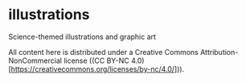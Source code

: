 # illustrations
Science-themed illustrations and graphic art

All content here is distributed under a Creative Commons Attribution-NonCommercial license ((CC BY-NC 4.0)[https://creativecommons.org/licenses/by-nc/4.0/])).
